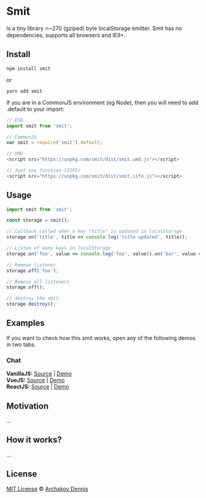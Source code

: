 # Smit

Is a tiny library 🔥~270 (gziped) byte localStorage emitter. Smit has no dependencies, supports all browsers and IE9+.

## Install

```
npm install smit
```

or

```
yarn add smit
```

If you are in a CommonJS environment (eg Node), then you will need to add .default to your import:

```js
// ES6
import smit from 'smit';

// CommonJS
var smit = require('smit').default;

// UMD
<script src="https://unpkg.com/smit/dist/smit.umd.js"></script>

// Just one function (IIFE)
<script src="https://unpkg.com/smit/dist/smit.iife.js"></script>
```

## Usage

```js
import smit from 'smit';

const storage = smit();

// Callback called when a key "title" is updated in localStorage
storage.on('title', title => console.log('title updated', title));

// Listen of many keys in localStorage
storage.on('foo', value => console.log('foo', value)).on('bar', value => console.log('bar', value));

// Remove listener
storage.off('foo');

// Remove all listeners
storage.off();

// destroy the smit
storage.destroy();
```

## Examples

If you want to check how this smit works, open any of the following demos in two tabs.

### Chat

**VanillaJS:** [Source](https://codesandbox.io/s/thirsty-gagarin-2dnp9) | [Demo](https://2dnp9.csb.app/)
<br>
**VueJS:** [Source](https://codesandbox.io/s/vue-template-f17f6) | [Demo](https://f17f6.csb.app/)
<br>
**ReactJS:** [Source](https://codesandbox.io/s/happy-mclean-umjel) | [Demo](https://umjel.csb.app/)

## Motivation

...

## How it works?

...

## License

[MIT License](https://opensource.org/licenses/MIT) © [Archakov Dennis](https://archakov.im/about)

